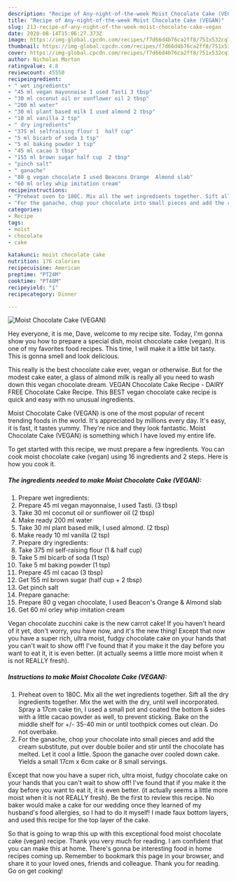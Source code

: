 ```yaml
---
description: "Recipe of Any-night-of-the-week Moist Chocolate Cake (VEGAN)"
title: "Recipe of Any-night-of-the-week Moist Chocolate Cake (VEGAN)"
slug: 213-recipe-of-any-night-of-the-week-moist-chocolate-cake-vegan
date: 2020-08-14T15:06:27.373Z
image: https://img-global.cpcdn.com/recipes/f7d66d4b76ca2ff8/751x532cq70/moist-chocolate-cake-vegan-recipe-main-photo.jpg
thumbnail: https://img-global.cpcdn.com/recipes/f7d66d4b76ca2ff8/751x532cq70/moist-chocolate-cake-vegan-recipe-main-photo.jpg
cover: https://img-global.cpcdn.com/recipes/f7d66d4b76ca2ff8/751x532cq70/moist-chocolate-cake-vegan-recipe-main-photo.jpg
author: Nicholas Morton
ratingvalue: 4.8
reviewcount: 45550
recipeingredient:
- " wet ingredients"
- "45 ml vegan mayonnaise I used Tasti 3 tbsp"
- "30 ml coconut oil or sunflower oil 2 tbsp"
- "200 ml water"
- "30 ml plant based milk I used almond 2 tbsp"
- "10 ml vanilla 2 tsp"
- " dry ingredients"
- "375 ml selfraising flour 1  half cup"
- "5 ml bicarb of soda 1 tsp"
- "5 ml baking powder 1 tsp"
- "45 ml cacao 3 tbsp"
- "155 ml brown sugar half cup  2 tbsp"
- "pinch salt"
- " ganache"
- "80 g vegan chocolate I used Beacons Orange  Almond slab"
- "60 ml orley whip imitation cream"
recipeinstructions:
- "Preheat oven to 180C. Mix all the wet ingredients together. Sift all the dry ingredients together. Mix the wet with the dry, until well incorporated. Spray a 17cm cake tin, I used a small pot and coated the bottom &amp; sides with a little cacao powder as well, to prevent sticking. Bake on the middle shelf for +/- 35-40 min or until toothpick comes out clean. Do not overbake."
- "For the ganache, chop your chocolate into small pieces and add the cream substitute, put over double boiler and stir until the chocolate has melted. Let it cool a little. Spoon the ganache over cooled down cake. Yields a small 17cm x 6cm cake or 8 small servings."
categories:
- Recipe
tags:
- moist
- chocolate
- cake

katakunci: moist chocolate cake 
nutrition: 176 calories
recipecuisine: American
preptime: "PT24M"
cooktime: "PT48M"
recipeyield: "1"
recipecategory: Dinner

---
```



![Moist Chocolate Cake (VEGAN)](https://img-global.cpcdn.com/recipes/f7d66d4b76ca2ff8/751x532cq70/moist-chocolate-cake-vegan-recipe-main-photo.jpg)

Hey everyone, it is me, Dave, welcome to my recipe site. Today, I'm gonna show you how to prepare a special dish, moist chocolate cake (vegan). It is one of my favorites food recipes. This time, I will make it a little bit tasty. This is gonna smell and look delicious.

This really is the best chocolate cake ever, vegan or otherwise. But for the modest cake eater, a glass of almond milk is really all you need to wash down this vegan chocolate dream. VEGAN Chocolate Cake Recipe - DAIRY FREE Chocolate Cake Recipe. This BEST vegan chocolate cake recipe is quick and easy with no unusual ingredients.

Moist Chocolate Cake (VEGAN) is one of the most popular of recent trending foods in the world. It's appreciated by millions every day. It's easy, it is fast, it tastes yummy. They're nice and they look fantastic. Moist Chocolate Cake (VEGAN) is something which I have loved my entire life.


To get started with this recipe, we must prepare a few ingredients. You can cook moist chocolate cake (vegan) using 16 ingredients and 2 steps. Here is how you cook it.

<!--inarticleads1-->

##### The ingredients needed to make Moist Chocolate Cake (VEGAN):

1. Prepare  wet ingredients:
1. Prepare 45 ml vegan mayonnaise, I used Tasti. (3 tbsp)
1. Take 30 ml coconut oil or sunflower oil (2 tbsp)
1. Make ready 200 ml water
1. Take 30 ml plant based milk, I used almond. (2 tbsp)
1. Make ready 10 ml vanilla (2 tsp)
1. Prepare  dry ingredients:
1. Take 375 ml self-raising flour (1 &amp; half cup)
1. Take 5 ml bicarb of soda (1 tsp)
1. Take 5 ml baking powder (1 tsp)
1. Prepare 45 ml cacao (3 tbsp)
1. Get 155 ml brown sugar (half cup + 2 tbsp)
1. Get pinch salt
1. Prepare  ganache:
1. Prepare 80 g vegan chocolate, I used Beacon&#39;s Orange &amp; Almond slab
1. Get 60 ml orley whip imitation cream


Vegan chocolate zucchini cake is the new carrot cake! If you haven&#39;t heard of it yet, don&#39;t worry, you have now, and it&#39;s the new thing! Except that now you have a super rich, ultra moist, fudgy chocolate cake on your hands that you can&#39;t wait to show off! I&#39;ve found that if you make it the day before you want to eat it, it is even better. (it actually seems a little more moist when it is not REALLY fresh). 

<!--inarticleads2-->

##### Instructions to make Moist Chocolate Cake (VEGAN):

1. Preheat oven to 180C. Mix all the wet ingredients together. Sift all the dry ingredients together. Mix the wet with the dry, until well incorporated. Spray a 17cm cake tin, I used a small pot and coated the bottom &amp; sides with a little cacao powder as well, to prevent sticking. Bake on the middle shelf for +/- 35-40 min or until toothpick comes out clean. Do not overbake.
1. For the ganache, chop your chocolate into small pieces and add the cream substitute, put over double boiler and stir until the chocolate has melted. Let it cool a little. Spoon the ganache over cooled down cake. Yields a small 17cm x 6cm cake or 8 small servings.


Except that now you have a super rich, ultra moist, fudgy chocolate cake on your hands that you can&#39;t wait to show off! I&#39;ve found that if you make it the day before you want to eat it, it is even better. (it actually seems a little more moist when it is not REALLY fresh). Be the first to review this recipe. No baker would make a cake for our wedding once they learned of my husband&#39;s food allergies, so I had to do it myself! I made faux bottom layers, and used this recipe for the top layer of the cake. 

So that is going to wrap this up with this exceptional food moist chocolate cake (vegan) recipe. Thank you very much for reading. I am confident that you can make this at home. There's gonna be interesting food in home recipes coming up. Remember to bookmark this page in your browser, and share it to your loved ones, friends and colleague. Thank you for reading. Go on get cooking!
